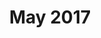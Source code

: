 ---
title: May 2017
showTitle: true
showOnHomepage: true
image: /img/drawings/anxiety.jpg
materials: pencil, paint
description:
---
